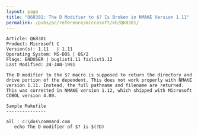 ```yaml
---
layout: page
title: "Q68381: The D Modifier to $? Is Broken in NMAKE Version 1.11"
permalink: /pubs/pc/reference/microsoft/kb/Q68381/
---
```


	Article: Q68381
	Product: Microsoft C
	Version(s): 1.11   | 1.11
	Operating System: MS-DOS | OS/2
	Flags: ENDUSER | buglist1.11 fixlist1.12
	Last Modified: 24-JAN-1991
	
	The D modifier to the $? macro is supposed to return the directory and
	drive portion of the dependent. This does not work properly with NMAKE
	version 1.11. Instead, the full pathname and filename are returned.
	This was corrected in NMAKE version 1.12, which shipped with Microsoft
	COBOL version 4.00.
	
	Sample Makefile
	---------------
	
	all : c:\dos\command.com
	   echo The D modifier of $? is $(?D)
